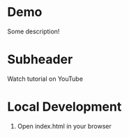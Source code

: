 # Demo
Some description!

# Subheader

Watch tutorial on YouTube

# Local Development

1. Open index.html in your browser

